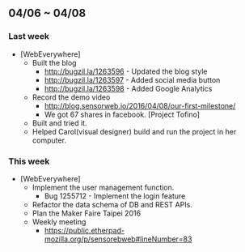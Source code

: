## 04/06 ~ 04/08 ##

### Last week
* [WebEverywhere]
  - Built the blog
    - http://bugzil.la/1263596 - Updated the blog style
    - http://bugzil.la/1263597 - Added social media button
    - http://bugzil.la/1263598 - Added Google Analytics
  - Record the demo video
    - http://blog.sensorweb.io/2016/04/08/our-first-milestone/
    - We got 67 shares in facebook.
  [Project Tofino]
  - Built and tried it.
  - Helped Carol(visual designer) build and run the project in her computer.

### This week
* [WebEverywhere]
  - Implement the user management function.
    - Bug 1255712 - Implement the login feature
  - Refactor the data schema of DB and REST APIs.
  - Plan the Maker Faire Taipei 2016
  - Weekly meeting
    - https://public.etherpad-mozilla.org/p/sensorebweb#lineNumber=83

